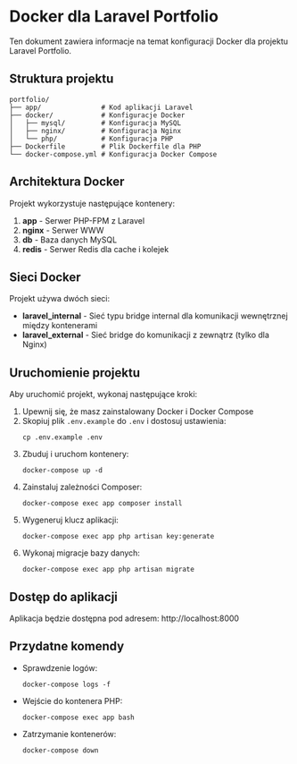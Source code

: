 # Docker dla Laravel Portfolio

Ten dokument zawiera informacje na temat konfiguracji Docker dla projektu Laravel Portfolio.

## Struktura projektu

```
portfolio/
├── app/               # Kod aplikacji Laravel
├── docker/            # Konfiguracje Docker
│   ├── mysql/         # Konfiguracja MySQL
│   ├── nginx/         # Konfiguracja Nginx
│   └── php/           # Konfiguracja PHP
├── Dockerfile         # Plik Dockerfile dla PHP
└── docker-compose.yml # Konfiguracja Docker Compose
```

## Architektura Docker

Projekt wykorzystuje następujące kontenery:

1. **app** - Serwer PHP-FPM z Laravel
2. **nginx** - Serwer WWW
3. **db** - Baza danych MySQL
4. **redis** - Serwer Redis dla cache i kolejek

## Sieci Docker

Projekt używa dwóch sieci:
- **laravel_internal** - Sieć typu bridge internal dla komunikacji wewnętrznej między kontenerami
- **laravel_external** - Sieć bridge do komunikacji z zewnątrz (tylko dla Nginx)

## Uruchomienie projektu

Aby uruchomić projekt, wykonaj następujące kroki:

1. Upewnij się, że masz zainstalowany Docker i Docker Compose
2. Skopiuj plik `.env.example` do `.env` i dostosuj ustawienia:
   ```
   cp .env.example .env
   ```
3. Zbuduj i uruchom kontenery:
   ```
   docker-compose up -d
   ```
4. Zainstaluj zależności Composer:
   ```
   docker-compose exec app composer install
   ```
5. Wygeneruj klucz aplikacji:
   ```
   docker-compose exec app php artisan key:generate
   ```
6. Wykonaj migracje bazy danych:
   ```
   docker-compose exec app php artisan migrate
   ```

## Dostęp do aplikacji

Aplikacja będzie dostępna pod adresem: http://localhost:8000

## Przydatne komendy

- Sprawdzenie logów:
  ```
  docker-compose logs -f
  ```
- Wejście do kontenera PHP:
  ```
  docker-compose exec app bash
  ```
- Zatrzymanie kontenerów:
  ```
  docker-compose down
  ```
